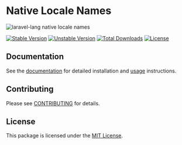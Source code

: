 # Native Locale Names

![laravel-lang native locale names](https://preview.dragon-code.pro/laravel-lang/native-locale-names.svg?brand=laravel&mode=dark)

[![Stable Version][badge_stable]][link_packagist]
[![Unstable Version][badge_unstable]][link_packagist]
[![Total Downloads][badge_downloads]][link_packagist]
[![License][badge_license]][link_license]

## Documentation

See the [documentation](https://laravel-lang.com) for detailed installation and [usage](https://laravel-lang.com/usage/features/native-locale-names.html) instructions.

## Contributing

Please see [CONTRIBUTING](https://laravel-lang.com/contributing.html) for details.

## License

This package is licensed under the [MIT License][link_license].


[badge_stable]:     https://img.shields.io/github/v/release/Laravel-Lang/native-locale-names?label=stable&style=flat-square

[badge_unstable]:   https://img.shields.io/badge/unstable-dev--main-orange?style=flat-square

[badge_downloads]:  https://img.shields.io/packagist/dt/Laravel-Lang/native-locale-names.svg?style=flat-square

[badge_license]:    https://img.shields.io/packagist/l/Laravel-Lang/native-locale-names.svg?style=flat-square

[link_packagist]:   https://packagist.org/packages/Laravel-Lang/native-locale-names

[link_license]:     LICENSE
